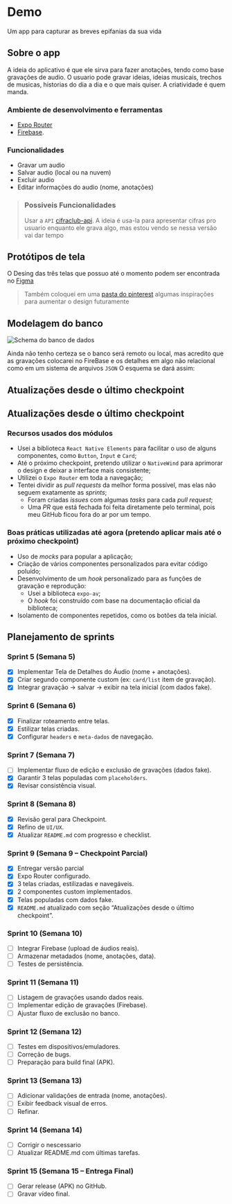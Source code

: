 # Demo

Um app para capturar as breves epifanias da sua vida

## Sobre o app

A ideia do aplicativo é que ele sirva para fazer anotações, tendo como base gravações de audio.
O usuario pode gravar ideias, ideias musicais, trechos de musicas, historias do dia a dia e o que mais quiser. A criatividade é quem manda.

### Ambiente de desenvolvimento e ferramentas

- [Expo Router](https://docs.expo.dev/versions/latest/sdk/router)
- [Firebase](https://firebase.google.com/docs/firestore?hl=pt-br).

### Funcionalidades

- Gravar um audio 
- Salvar audio (local ou na nuvem)
- Excluir audio
- Editar informações do audio (nome, anotações)

> ### Possiveis Funcionalidades
> 
> Usar a `API` [cifraclub-api](https://github.com/code4music/cifraclub-api).
> A ideia é usa-la para apresentar cifras pro usuario enquanto ele grava algo, mas estou vendo se nessa versão vai dar tempo 

## Protótipos de tela

O Desing das três telas que possuo até o momento podem ser encontrada no [Figma](https://www.figma.com/design/dYXCACjfGhCD6eFqzoFpME/ToNote?node-id=69-9480&t=T8dDGtEqx2YNbeil-0)

>
> Também coloquei em uma [pasta do pinterest](https://br.pinterest.com/dasilvafadelfelipe/demo) algumas inspirações para aumentar o design futuramente
>

## Modelagem do banco

![Schema do banco de dados](https://i.pinimg.com/736x/db/c0/21/dbc021f87488b5930c377e9c98df3dd4.jpg)

Ainda não tenho certeza se o banco será remoto ou local, mas acredito que as gravações colocarei no FireBase e os detalhes em algo não relacional como em um sistema de arquivos `JSON`
O esquema se dará assim:

## Atualizações desde o último checkpoint

## Atualizações desde o último checkpoint

### Recursos usados dos módulos
- Usei a biblioteca `React Native Elements` para facilitar o uso de alguns componentes, como `Button`, `Input` e `Card`;
- Até o próximo checkpoint, pretendo utilizar o `NativeWind` para aprimorar o design e deixar a interface mais consistente;
- Utilizei o `Expo Router` em toda a navegação;
- Tentei dividir as *pull requests* da melhor forma possível, mas elas não seguem exatamente as *sprints*;
  - Foram criadas *issues* com algumas *tasks* para cada *pull request*;
  - Uma *PR* que está fechada foi feita diretamente pelo terminal, pois meu GitHub ficou fora do ar por um tempo.

### Boas práticas utilizadas até agora (pretendo aplicar mais até o próximo checkpoint)
- Uso de *mocks* para popular a aplicação;
- Criação de vários componentes personalizados para evitar código poluído;
- Desenvolvimento de um *hook* personalizado para as funções de gravação e reprodução:
  - Usei a biblioteca `expo-av`;
  - O *hook* foi construído com base na documentação oficial da biblioteca;
- Isolamento de componentes repetidos, como os botões da tela inicial.


## Planejamento de sprints

### Sprint 5 (Semana 5)

- [x] Implementar Tela de Detalhes do Áudio (nome + anotações).
- [x] Criar segundo componente custom (ex: `card/list` item de gravação).
- [x] Integrar gravação → salvar → exibir na tela inicial (com dados fake).

### Sprint 6 (Semana 6)

- [x] Finalizar roteamento entre telas.
- [x] Estilizar telas criadas.
- [x] Configurar `headers` e `meta-dados` de navegação.

### Sprint 7 (Semana 7)

- [ ] Implementar fluxo de edição e exclusão de gravações (dados fake).
- [x] Garantir 3 telas populadas com `placeholders`.
- [x] Revisar consistência visual.

### Sprint 8 (Semana 8)

- [x] Revisão geral para Checkpoint.
- [x] Refino de `UI/UX`.
- [x] Atualizar `README.md` com progresso e checklist.

### Sprint 9 (Semana 9 – Checkpoint Parcial)

- [x] Entregar versão parcial
- [x] Expo Router configurado.
- [x] 3 telas criadas, estilizadas e navegáveis.
- [x] 2 componentes custom implementados.
- [x] Telas populadas com dados fake.
- [x] `README.md` atualizado com seção “Atualizações desde o último checkpoint”.

### Sprint 10 (Semana 10)

- [ ] Integrar Firebase (upload de áudios reais).
- [ ] Armazenar metadados (nome, anotações, data).
- [ ] Testes de persistência.

### Sprint 11 (Semana 11)

- [ ] Listagem de gravações usando dados reais.
- [ ] Implementar edição de gravações (Firebase).
- [ ] Ajustar fluxo de exclusão no banco.

### Sprint 12 (Semana 12)

- [ ] Testes em dispositivos/emuladores.
- [ ] Correção de bugs.
- [ ] Preparação para build final (APK).

### Sprint 13 (Semana 13)

- [ ] Adicionar validações de entrada (nome, anotações).
- [ ] Exibir feedback visual de erros.
- [ ] Refinar.

### Sprint 14 (Semana 14)

- [ ] Corrigir o nescessario
- [ ] Atualizar README.md com últimas tarefas.

### Sprint 15 (Semana 15 – Entrega Final)

- [ ] Gerar release (APK) no GitHub.
- [ ] Gravar vídeo final.
